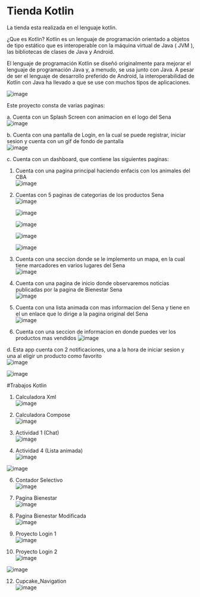 # Tienda Kotlin
La tienda esta realizada en el lenguaje kotlin.

¿Que es Kotlin?
Kotlin es un lenguaje de programación orientado a objetos de tipo estático que es interoperable con la máquina virtual de Java ( JVM ), las bibliotecas de clases de Java y Android.

El lenguaje de programación Kotlin se diseñó originalmente para mejorar el lenguaje de programación Java y, a menudo, se usa junto con Java. A pesar de ser el lenguaje de desarrollo preferido de Android, la interoperabilidad de Kotlin con Java ha llevado a que se use con muchos tipos de aplicaciones.   

![image](https://github.com/XimenOr/Kotlin/assets/110580179/e55aa45a-60d1-4aef-9d7d-e5a745de91bf)



Este proyecto consta de varias paginas:

a. Cuenta con un Splash Screen con animacion en el logo del Sena  
![image](https://github.com/XimenOr/Kotlin/assets/110580179/c62e23bc-8ed3-4638-83a3-31d3eac06e29)
   

b. Cuenta con una pantalla de Login, en la cual se puede registrar, iniciar sesion y cuenta con un gif de fondo de pantalla   
![image](https://github.com/XimenOr/Kotlin/assets/110580179/5b124297-69ed-4728-b2e7-671fa3d1dc07)

   
c. Cuenta con un dashboard, que contiene las siguientes paginas:    

1. Cuenta con una pagina principal haciendo enfacis con los animales del CBA   
   ![image](https://github.com/XimenOr/Kotlin/assets/110580179/4e0b5db3-c060-4094-9afc-3a534316dbcc)


2. Cuentas con 5 paginas de categorias de los productos Sena   
   ![image](https://github.com/XimenOr/Kotlin/assets/110580179/0176b5e7-7355-4d06-8f8d-c6898052bd93)

   ![image](https://github.com/XimenOr/Kotlin/assets/110580179/84e4b393-fc12-452a-a98c-0884a2db412f)

   ![image](https://github.com/XimenOr/Kotlin/assets/110580179/d05af377-a57c-4da0-9ced-abd4be6d89de)

   ![image](https://github.com/XimenOr/Kotlin/assets/110580179/22e8c25e-49ef-46d5-82d0-2c4e8d3acef5)

   ![image](https://github.com/XimenOr/Kotlin/assets/110580179/386b1c9a-cea9-4ee9-8f84-7cc3034ff726)   


3. Cuenta con una seccion donde se le implemento un mapa, en la cual tiene marcadores en varios lugares del Sena   
   ![image](https://github.com/XimenOr/Kotlin/assets/110580179/592d7f00-459d-4c4e-bc1f-b4df11bebc5b)

   
4. Cuenta con una pagina de inicio donde observaremos noticias publicadas por la pagina de Bienestar Sena   
   ![image](https://github.com/XimenOr/Kotlin/assets/110580179/27ad933d-5bb9-46c9-9752-f4bb8b6625a8)


5. Cuenta con una lista animada con mas informacion del Sena y tiene en el un enlace que lo dirige a la pagina original del Sena   
   ![image](https://github.com/XimenOr/Kotlin/assets/110580179/af3ef7b9-5c2e-4c3f-839d-3699530d67f0)


6. Cuenta con una seccion de informacion en donde puedes ver los productos mas vendidos
   ![image](https://github.com/XimenOr/Kotlin/assets/110580179/b3013796-e0ac-40ee-bd10-90ca0107e863)

   
d. Esta app cuenta con 2 notificaciones, una a la hora de iniciar sesion y una al eligir un producto como favorito    
![image](https://github.com/XimenOr/Kotlin/assets/110580179/67a5db1e-3b1f-455c-a3c8-84a13d20ea8e)   

![image](https://github.com/XimenOr/Kotlin/assets/110580179/4e576b06-248d-425f-9233-3d0d0086a992)   


#Trabajos Kotlin
1. Calculadora Xml   
![image](https://github.com/XimenOr/Kotlin/assets/110580179/8167a5a5-41a1-4819-9fd4-f81900fb6595)

2. Calculadora Compose   
![image](https://github.com/XimenOr/Kotlin/assets/110580179/4f60db94-8cd6-4a1a-bca3-c26d1fc10400)

3. Actividad 1 (Chat)   
![image](https://github.com/XimenOr/Kotlin/assets/110580179/e8df90d2-dc62-4c56-abe9-ff10a5fafe39)

4. Actividad 4 (Lista animada)   
![image](https://github.com/XimenOr/Kotlin/assets/110580179/02b60b1c-e6d4-4c1b-b0e6-4bb216d33a8f)   

![image](https://github.com/XimenOr/Kotlin/assets/110580179/2d180e25-b710-450d-a810-ef6bb3ab6082)


6. Contador Selectivo   
![image](https://github.com/XimenOr/Kotlin/assets/110580179/e0790d48-3574-497d-a8fa-4038ada396c9)

8. Pagina Bienestar   
![image](https://github.com/XimenOr/Kotlin/assets/110580179/65c276df-99fc-436b-9ad0-a103e21dae66)

9. Pagina Bienestar Modificada   
![image](https://github.com/XimenOr/Kotlin/assets/110580179/5a82359a-589a-4a4e-9a71-213ce5e73188)

10. Proyecto Login 1   
![image](https://github.com/XimenOr/Kotlin/assets/110580179/bc2e872a-d830-4a91-8742-a7bd40109270)

11. Proyecto Login 2   
![image](https://github.com/XimenOr/Kotlin/assets/110580179/a0edad34-8883-4e42-8e4b-9cd77dd24485)

![image](https://github.com/XimenOr/Kotlin/assets/110580179/3b35129d-a6d6-4f0b-a281-8aab31c65e28)

12. Cupcake_Navigation   
![image](https://github.com/XimenOr/Kotlin/assets/110580179/bc327ac4-ffb2-4b0c-a67c-78fc4e8ec8ac)








